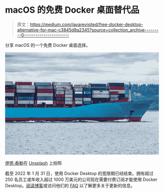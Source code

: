 # macOS 的免费 Docker 桌面替代品

> 原文：<https://medium.com/javarevisited/free-docker-desktop-alternative-for-mac-c3845d8a2345?source=collection_archive---------0----------------------->

分享 macOS 的一个免费 Docker 桌面选择。

[![](img/01cb99fcb718a54da84152f24ebad57c.png)](https://javarevisited.blogspot.com/2019/05/top-5-courses-to-learn-docker-and-kubernetes-for-devops.html)

[伊恩·泰勒](https://unsplash.com/@carrier_lost?utm_source=unsplash&utm_medium=referral&utm_content=creditCopyText)在 [Unsplash](https://unsplash.com/s/photos/docker?utm_source=unsplash&utm_medium=referral&utm_content=creditCopyText) 上拍照

截至 2022 年 1 月 31 日，使用 Docker Desktop 的宽限期已经结束。拥有超过 250 名员工或年收入超过 1000 万美元的公司现在需要付费订阅才能使用 Docker Desktop。[阅读博客](https://www.docker.com/blog/the-grace-period-for-the-docker-subscription-service-agreement-ends-soon-heres-what-you-need-to-know/)或访问他们的 [FAQ](https://www.docker.com/pricing/faq) 以了解更多关于更新的信息。